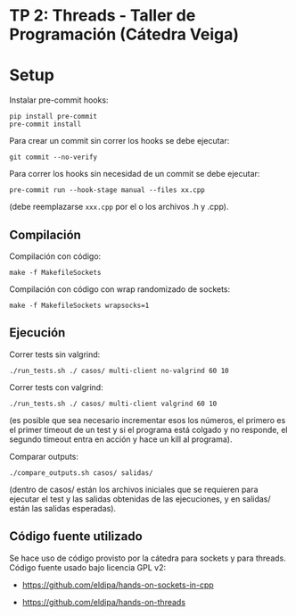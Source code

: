 # TP 2: Threads - Taller de Programación (Cátedra Veiga)

# Setup

Instalar pre-commit hooks:
```shell
pip install pre-commit
pre-commit install
```

Para crear un commit sin correr los hooks se debe ejecutar:
```shell
git commit --no-verify
```

Para correr los hooks sin necesidad de un commit se debe ejecutar:
```shell
pre-commit run --hook-stage manual --files xx.cpp
```

(debe reemplazarse `xxx.cpp` por el o los archivos .h y .cpp).

## Compilación

Compilación con código:
```shell
make -f MakefileSockets
```

Compilación con código con wrap randomizado de sockets:
```shell
make -f MakefileSockets wrapsocks=1
```

## Ejecución

Correr tests sin valgrind:
```shell
./run_tests.sh ./ casos/ multi-client no-valgrind 60 10
```

Correr tests con valgrind:
```shell
./run_tests.sh ./ casos/ multi-client valgrind 60 10
```
(es posible que sea necesario incrementar esos los números, el primero es el primer timeout de un test y si el programa está colgado y no responde, el segundo timeout entra en acción y hace un kill al programa).

Comparar outputs:
```shell
./compare_outputs.sh casos/ salidas/
```

(dentro de casos/ están los archivos iniciales que se requieren para ejecutar el test y las salidas obtenidas de las ejecuciones, y en salidas/ están las salidas esperadas).

## Código fuente utilizado

Se hace uso de código provisto por la cátedra para sockets y para threads.
Código fuente usado bajo licencia GPL v2: 

- https://github.com/eldipa/hands-on-sockets-in-cpp

- https://github.com/eldipa/hands-on-threads